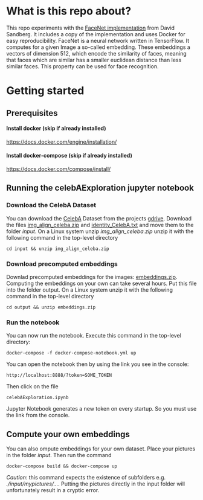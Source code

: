 # What is this repo about?

This repo experiments with the [FaceNet implementation](https://github.com/davidsandberg/facenet) from David Sandberg. 
It includes a copy of the implementation and uses Docker for easy reproducibility.
FaceNet is a neural network written in TensorFlow. It computes for a given Image a so-called embedding. 
These embeddings a vectors of dimension 512, which encode the similarity of faces, meaning that faces which are similar 
has a smaller euclidean distance than less similar faces. This property can be used for face recognition.

# Getting started

## Prerequisites

#### Install docker (skip if already installed)
https://docs.docker.com/engine/installation/

#### Install docker-compose (skip if already installed)
https://docs.docker.com/compose/install/

## Running the celebAExploration jupyter notebook

### Download the CelebA Dataset
You can download the [CelebA](https://mmlab.ie.cuhk.edu.hk/projects/CelebA.html) Dataset from the projects [gdrive](https://drive.google.com/drive/folders/0B7EVK8r0v71pWEZsZE9oNnFzTm8?resourcekey=0-5BR16BdXnb8hVj6CNHKzLg).
Download the files [img_align_celeba.zip](https://drive.google.com/file/d/0B7EVK8r0v71pZjFTYXZWM3FlRnM/view?usp=sharing&resourcekey=0-dYn9z10tMJOBAkviAcfdyQ) and [identity_CelebA.txt](https://drive.google.com/file/d/1_ee_0u7vcNLOfNLegJRHmolfH5ICW-XS/view?usp=sharing) and move them to the folder *input*. 
On a Linux system unzip *img_align_celeba.zip* unzip it with the following command in the top-level directory

`cd input && unzip img_align_celeba.zip`

### Download precomputed embeddings
Downlad precomputed embeddings for the images: [embeddings.zip](https://drive.google.com/drive/folders/1ioGGL61hov_OPAAoWMsv8yJzy9zxnrNr?usp=sharing). 
Computing the embeddings on your own can take several hours. 
Put this file into the folder output. On a Linux system unzip it with the following command in the top-level directory

`cd output && unzip embeddings.zip`

### Run the notebook

You can now run the notebook. Execute this command in the top-level directory:  

`docker-compose -f docker-compose-notebook.yml up`

You can open the notebook then by using the link you see in the console:

 `http://localhost:8888/?token=SOME_TOKEN`

Then click on the file

`celebAExploration.ipynb`

Jupyter Notebook generates a new token on every startup. So you must use the link from the console.
## Compute your own embeddings
You can also ompute embeddings for your own dataset.
Place your pictures in the folder *input*. Then run the command

`docker-compose build && docker-compose up`

*Caution*: this command expects the existence of subfolders e.g. *./input/mypictures/...*. 
Putting the pictures directly in the input folder will unfortunately result in a cryptic error.